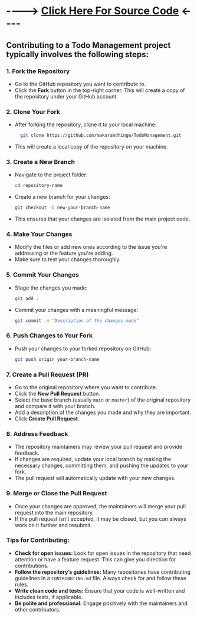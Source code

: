 
#  ----> [Click Here For Source Code](https://github.com/makarandhinge/TodoManagement) <----

## Contributing to a Todo Management project typically involves the following steps:

### 1. **Fork the Repository**

   - Go to the GitHub repository you want to contribute to.
   - Click the **Fork** button in the top-right corner. This will create a copy of the repository under your GitHub account.

### 2. **Clone Your Fork**

   - After forking the repository, clone it to your local machine:
     
     ```bash
       git clone https://github.com/makarandhinge/TodoManagement.git
     ```
     
   - This will create a local copy of the repository on your machine.

### 3. **Create a New Branch**

   - Navigate to the project folder:
     
     ```bash
     cd repository-name
     ```
     
   - Create a new branch for your changes:
     
     ```bash
     git checkout -b new-your-branch-name
     ```
     
   - This ensures that your changes are isolated from the main project code.

### 4. **Make Your Changes**

   - Modify the files or add new ones according to the issue you're addressing or the feature you're adding.
   - Make sure to test your changes thoroughly.

### 5. **Commit Your Changes**

   - Stage the changes you made:
     
     ```bash
     git add .
     ```
     
   - Commit your changes with a meaningful message:
     
     ```bash
     git commit -m "Description of the changes made"
     ```

### 6. **Push Changes to Your Fork**

   - Push your changes to your forked repository on GitHub:
     
     ```bash
     git push origin your-branch-name
     ```

### 7. **Create a Pull Request (PR)**

   - Go to the original repository where you want to contribute.
   - Click the **New Pull Request** button.
   - Select the base branch (usually `main` or `master`) of the original repository and compare it with your branch.
   - Add a description of the changes you made and why they are important.
   - Click **Create Pull Request**.

### 8. **Address Feedback**

   - The repository maintainers may review your pull request and provide feedback.
   - If changes are required, update your local branch by making the necessary changes, committing them, and pushing the updates to your fork.
   - The pull request will automatically update with your new changes.

### 9. **Merge or Close the Pull Request**

   - Once your changes are approved, the maintainers will merge your pull request into the main repository.
   - If the pull request isn't accepted, it may be closed, but you can always work on it further and resubmit.

### Tips for Contributing:

- **Check for open issues:** Look for open issues in the repository that need attention or have a feature request. This can give you direction for contributions.
- **Follow the repository’s guidelines:** Many repositories have contributing guidelines in a `CONTRIBUTING.md` file. Always check for and follow these rules.
- **Write clean code and tests:** Ensure that your code is well-written and includes tests, if applicable.
- **Be polite and professional:** Engage positively with the maintainers and other contributors.

